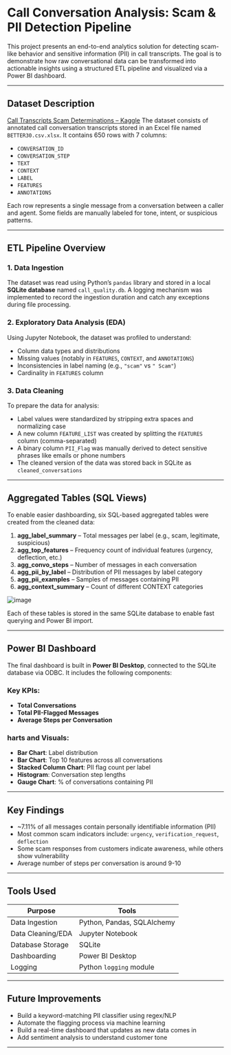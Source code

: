 # Call Conversation Analysis: Scam & PII Detection Pipeline

This project presents an end-to-end analytics solution for detecting scam-like behavior and sensitive information (PII) in call transcripts. The goal is to demonstrate how raw conversational data can be transformed into actionable insights using a structured ETL pipeline and visualized via a Power BI dashboard.

---

##  Dataset Description
[Call Transcripts Scam Determinations – Kaggle](https://www.kaggle.com/datasets/mealss/call-transcripts-scam-determinations)
The dataset consists of annotated call conversation transcripts stored in an Excel file named `BETTER30.csv.xlsx`. It contains 650 rows with 7 columns:
- `CONVERSATION_ID`
- `CONVERSATION_STEP`
- `TEXT`
- `CONTEXT`
- `LABEL`
- `FEATURES`
- `ANNOTATIONS`

Each row represents a single message from a conversation between a caller and agent. Some fields are manually labeled for tone, intent, or suspicious patterns.

---

## ETL Pipeline Overview

### 1. Data Ingestion
The dataset was read using Python’s `pandas` library and stored in a local **SQLite database** named `call_quality.db`. A logging mechanism was implemented to record the ingestion duration and catch any exceptions during file processing.

### 2. Exploratory Data Analysis (EDA)
Using Jupyter Notebook, the dataset was profiled to understand:
- Column data types and distributions
- Missing values (notably in `FEATURES`, `CONTEXT`, and `ANNOTATIONS`)
- Inconsistencies in label naming (e.g., `"scam"` vs `" Scam"`)
- Cardinality in `FEATURES` column

### 3. Data Cleaning
To prepare the data for analysis:
- Label values were standardized by stripping extra spaces and normalizing case
- A new column `FEATURE_LIST` was created by splitting the `FEATURES` column (comma-separated)
- A binary column `PII_Flag` was manually derived to detect sensitive phrases like emails or phone numbers
- The cleaned version of the data was stored back in SQLite as `cleaned_conversations`

---

##  Aggregated Tables (SQL Views)

To enable easier dashboarding, six SQL-based aggregated tables were created from the cleaned data:

1. **agg_label_summary** – Total messages per label (e.g., scam, legitimate, suspicious)
2. **agg_top_features** – Frequency count of individual features (urgency, deflection, etc.)
3. **agg_convo_steps** – Number of messages in each conversation
4. **agg_pii_by_label** – Distribution of PII messages by label category
5. **agg_pii_examples** – Samples of messages containing PII
6. **agg_context_summary** – Count of different CONTEXT categories

![image](image/scam_schema)


Each of these tables is stored in the same SQLite database to enable fast querying and Power BI import.

---

##  Power BI Dashboard

The final dashboard is built in **Power BI Desktop**, connected to the SQLite database via ODBC. It includes the following components:

### Key KPIs:
- **Total Conversations**
- **Total PII-Flagged Messages**
- **Average Steps per Conversation**

### harts and Visuals:
- **Bar Chart**: Label distribution
- **Bar Chart**: Top 10 features across all conversations
- **Stacked Column Chart**: PII flag count per label
- **Histogram**: Conversation step lengths
- **Gauge Chart**: % of conversations containing PII

---

##  Key Findings

- ~7.11% of all messages contain personally identifiable information (PII)
- Most common scam indicators include: `urgency`, `verification_request`, `deflection`
- Some scam responses from customers indicate awareness, while others show vulnerability
- Average number of steps per conversation is around 9-10

---

## Tools Used

| Purpose             | Tools                    |
|---------------------|--------------------------|
| Data Ingestion      | Python, Pandas, SQLAlchemy |
| Data Cleaning/EDA   | Jupyter Notebook         |
| Database Storage    | SQLite                   |
| Dashboarding        | Power BI Desktop         |
| Logging             | Python `logging` module  |

---

## Future Improvements

- Build a keyword-matching PII classifier using regex/NLP
- Automate the flagging process via machine learning
- Build a real-time dashboard that updates as new data comes in
- Add sentiment analysis to understand customer tone

---


